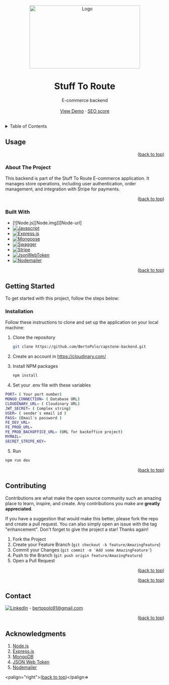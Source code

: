 <a name="readme-top"></a>

<!-- PROJECT LOGO -->
<br />
<div align="center">
    <img src="public/STR_LOGIN.avif" alt="Logo" width="350" height="200">
  
  <h1 align="center">Stuff To Route</h1>

   <p align="center">
    E-commerce backend
    <br />
    <br />
    <a href="https://stufftoroute.vercel.app" target="_blank" rel="noopener noreferrer">View Demo</a>
    ·
    <a href="https://pagespeed.web.dev/analysis/https-stufftoroute-vercel-app/7hlq5fiq11?form_factor=mobile" target="_blank" rel="noopener noreferrer">
      SEO score
    </a>
  </p>
</div>

<br/>

<!-- TABLE OF CONTENTS -->
<details>
  <summary>Table of Contents</summary>
  <ol>
    <li>
      <a href="#usage">Usage</a>
      <ul>
      <li><a href="#about-the-project">About The Project</a></li>
        <li><a href="#built-with">Built With</a></li>
      </ul>      
    </li>
    <li>
      <a href="#getting-started">Getting Started</a>
      <ul>
        <li><a href="#installation">Installation</a></li>
      </ul>
    </li>
    <li><a href="#contributing">Contributing</a></li>
    <li><a href="#contact">Contact</a></li>
    <li><a href="#acknowledgments">Acknowledgments</a></li>
  </ol>
</details>

## Usage

<p align="right">(<a href="#readme-top">back to top</a>)</p>

<!-- ABOUT THE PROJECT -->

### About The Project

This backend is part of the Stuff To Route E-commerce application. It manages store operations, including user authentication, order management, and integration with Stripe for payments.

<p align="right">(<a href="#readme-top">back to top</a>)</p>

### Built With

- [![Node.js][Node.img]][Node-url]
- [![Javascript][Javascript.img]][Javascript-url]
- [![Express.js][Express.img]][Express-url]
- [![Mongoose][Mongoose.img]][Mongoose-url]
- [![Swagger][Swagger.img]][Swagger-url]
- [![Stripe][Stripe.img]][Stripe-url]
- [![JsonWebToken][JsonWebToken.img]][JsonWebToken-url]
- [![Nodemailer][Nodemailer.img]][Nodemailer-url]

<p align="right">(<a href="#readme-top">back to top</a>)</p>

<!-- GETTING STARTED -->

## Getting Started

To get started with this project, follow the steps below:

### Installation

Follow these instructions to clone and set up the application on your local machine:

1. Clone the repository
   ```sh
   git clone https://github.com/BertoPolo/capstone-backend.git
   ```
2. Create an account in https://cloudinary.com/

3. Install NPM packages
   ```sh
   npm install
   ```
4. Set your .env file with these variables

```sh
PORT= ( Your port number)
MONGO_CONNECTION= ( Database URL)
CLOUDINARY_URL= ( Cloudinary URL)
JWT_SECRET= ( Complex string)
USER= ( sender´s email id )
PASS= (Email´s password )
FE_DEV_URL=
FE_PROD_URL=
FE_PROD_BACKOFFICE_URL= (URL for backoffice project)
MYMAIL=
SECRET_STRIPE_KEY=
```

5. Run

```sh
npm run dev
```

<p align="right">(<a href="#readme-top">back to top</a>)</p>

<!-- CONTRIBUTING -->

## Contributing

Contributions are what make the open source community such an amazing place to learn, inspire, and create. Any contributions you make are **greatly appreciated**.

If you have a suggestion that would make this better, please fork the repo and create a pull request. You can also simply open an issue with the tag "enhancement".
Don't forget to give the project a star! Thanks again!

1. Fork the Project
2. Create your Feature Branch (`git checkout -b feature/AmazingFeature`)
3. Commit your Changes (`git commit -m 'Add some AmazingFeature'`)
4. Push to the Branch (`git push origin feature/AmazingFeature`)
5. Open a Pull Request

<p align="right">(<a href="#readme-top">back to top</a>)</p>

<!-- LICENSE -->

<!--
## License

Distributed under the MIT License. See `LICENSE.txt` for more information.

-->
<p align="right">(<a href="#readme-top">back to top</a>)</p>

<!-- CONTACT -->

## Contact

[![LinkedIn][linkedin-img]][linkedin-url] - bertopolo91@gmail.com

<p align="right">(<a href="#readme-top">back to top</a>)</p>

<!-- ACKNOWLEDGMENTS -->

## Acknowledgments

<!--
Use this space to list resources you find helpful and would like to give credit to. I've included a few of my favorites to kick things off!
-->
<ol>
  
<li> <a href="">Node.js</a></li>  
<li><a href="https://expressjs.com/">Express.js</a></li>
<li><a href="">MongoDB</a></li>
<li><a href="https://www.npmjs.com/package/jsonwebtoken">JSON Web Token</a></li>
<li><a href="https://nodemailer.com/">Nodemailer</a></li>

</ol>

<palign="right">(<a href="#readme-top">back to top</a>)</palign=>

<!-- MARKDOWN LINKS & IMAGES -->
<!-- https://www.markdownguide.org/basic-syntax/#reference-style-links -->

[linkedin-shield]: https://img.shields.io/badge/-LinkedIn-black.svg?style=for-the-badge&logo=linkedin&colorB=555
[linkedin-url]: https://linkedin.com/in/bertopolo
[linkedin-img]: https://img.shields.io/badge/Bertopolo-blue?logo=linkedin
[Javascript.img]: https://img.shields.io/badge/Javascript-blue?logo=javascript
[Javascript-url]: https://javascript.com
[Express.img]: https://img.shields.io/badge/Express-blue?logo=express
[Express-url]: https://expressjs.com/
[Mongoose.img]: https://img.shields.io/badge/Mongoose-blue?logo=mongoose
[Mongoose-url]: https://mongoosejs.com/
[Swagger.img]: https://img.shields.io/badge/Swagger-blue?logo=swagger
[Swagger-url]: https://swagger.io/
[Stripe.img]: https://img.shields.io/badge/Stripe-blue?logo=stripe
[Stripe-url]: https://stripe.com/
[JsonWebToken.img]: https://img.shields.io/badge/JsonWebToken-blue?logo=jsonwebtoken
[JsonWebToken-url]: https://www.npmjs.com/package/jsonwebtoken
[Nodemailer.img]: https://img.shields.io/badge/Nodemailer-blue?logo=nodemailer
[Nodemailer-url]: https://nodemailer.com/

<!--
[Node-img]:
[Node-url]:
[MongoDB-img]:
[MongoDB-url]:
-->

